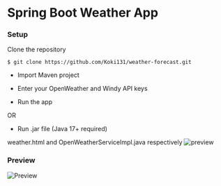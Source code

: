 # Spring Boot Weather App

### Setup

Clone the repository

```
$ git clone https://github.com/Koki131/weather-forecast.git
```

- Import Maven project

- Enter your OpenWeather and Windy API keys

- Run the app

OR

- Run .jar file (Java 17+ required)

weather.html and OpenWeatherServiceImpl.java respectively
![preview](https://user-images.githubusercontent.com/123007477/235363968-3e7a2920-e04b-42f5-be6c-d0d71f8af003.png)

### Preview
![Preview](assets/forecast-preview.gif)
